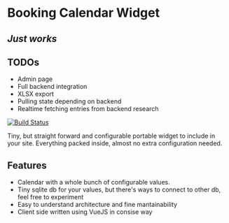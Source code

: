 # Booking Calendar Widget
## _Just works_

## TODOs

- Admin page
- Full backend integration
- XLSX export
- Pulling state depending on backend
- Realtime fetching entries from backend research

[![Build Status](https://travis-ci.org/joemccann/dillinger.svg?branch=master)](https://travis-ci.org/joemccann/dillinger)

Tiny, but straight forward and configurable portable widget to include in your site.
Everything packed inside, almost no extra configuration needed.

## Features

- Calendar with a whole bunch of configurable values.
- Tiny sqlite db for your values, but there's ways to connect to other db, feel free to experiment
- Easy to understand architecture and fine mantainability
- Client side written using VueJS in consise way


